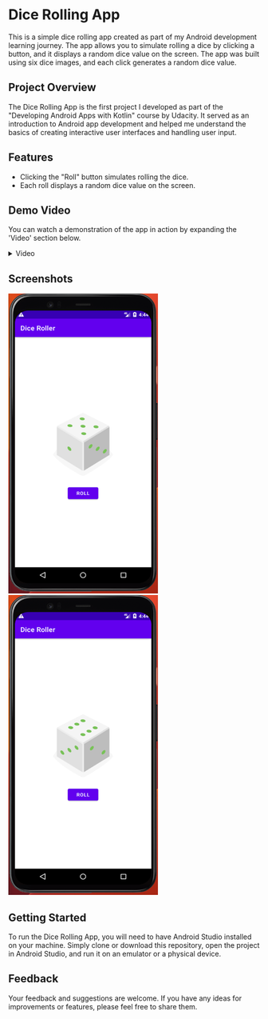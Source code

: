 # Dice Rolling App

This is a simple dice rolling app created as part of my Android development learning journey. The app allows you to simulate rolling a dice by clicking a button, and it displays a random dice value on the screen. The app was built using six dice images, and each click generates a random dice value.

## Project Overview
The Dice Rolling App is the first project I developed as part of the "Developing Android Apps with Kotlin" course by Udacity. It served as an introduction to Android app development and helped me understand the basics of creating interactive user interfaces and handling user input.

## Features
- Clicking the "Roll" button simulates rolling the dice.
- Each roll displays a random dice value on the screen.

## Demo Video
You can watch a demonstration of the app in action by expanding the 'Video' section below.

<details>
<summary> Video</summary>  
  

 

https://github.com/RaphaelRat/android-native-learning/assets/89277770/46bf00ae-1c69-486f-8d8c-e3c6ae9432c9



  
</details>

## Screenshots

<div>
  <img src="../assets/dice-roller-print1.png" alt="Screenshot 1" width="300" height="600" style="margin-right: 32px;">
  <img src="../assets/dice-roller-print2.png" alt="Screenshot 2" width="300" height="600">
</div> 


## Getting Started
To run the Dice Rolling App, you will need to have Android Studio installed on your machine. Simply clone or download this repository, open the project in Android Studio, and run it on an emulator or a physical device.

## Feedback
Your feedback and suggestions are welcome. If you have any ideas for improvements or features, please feel free to share them.


